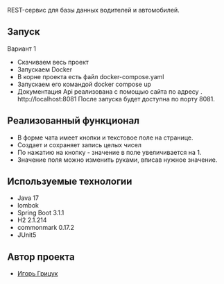 REST-сервис для базы данных водителей и автомобилей.

## Запуск

Вариант 1

- Скачиваем весь проект
- Запускаем Docker
- В корне проекта есть файл docker-compose.yaml 
- Запускаем его командой docker compose up
- Документация Api реализована с помощью сайта по адресу . http://localhost:8081
После запуска будет доступна по порту 8081.


## Реализованный функционал

- В форме чата имеет кнопки и текстовое поле на странице.
- Создает и сохраняет  запись целых чисел
- По нажатию на кнопку - значение в поле увеличивается на 1.
- Значение поля можно изменить руками, вписав нужное значение.

## Используемые технологии

- Java 17
- lombok
- Spring Boot 3.1.1
- Н2 2.1.214
- commonmark 0.17.2
- JUnit5

## Автор проекта

- <a  href="https://github.com/igr76/test2">Игорь Грицук</a> 
